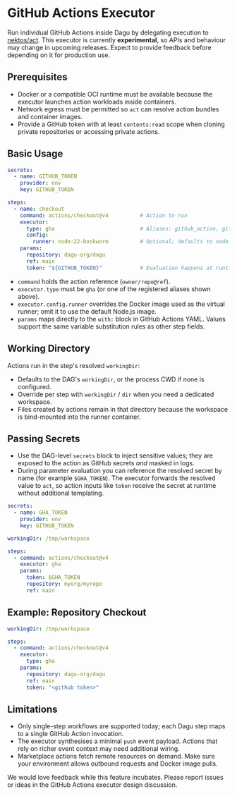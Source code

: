 # GitHub Actions Executor

Run individual GitHub Actions inside Dagu by delegating execution to [nektos/act](https://github.com/nektos/act). This executor is currently **experimental**, so APIs and behaviour may change in upcoming releases. Expect to provide feedback before depending on it for production use.

## Prerequisites

- Docker or a compatible OCI runtime must be available because the executor launches action workloads inside containers.
- Network egress must be permitted so `act` can resolve action bundles and container images.
- Provide a GitHub token with at least `contents:read` scope when cloning private repositories or accessing private actions.

## Basic Usage

```yaml
secrets:
  - name: GITHUB_TOKEN
    provider: env
    key: GITHUB_TOKEN

steps:
  - name: checkout
    command: actions/checkout@v4          # Action to run
    executor:
      type: gha                           # Aliases: github_action, github-action
      config:
        runner: node:22-bookworm          # Optional; defaults to node:22-bookworm
    params:
      repository: dagu-org/dagu
      ref: main
      token: "${GITHUB_TOKEN}"            # Evaluation happens at runtime
```

- `command` holds the action reference (`owner/repo@ref`).
- `executor.type` must be `gha` (or one of the registered aliases shown above).
- `executor.config.runner` overrides the Docker image used as the virtual runner; omit it to use the default Node.js image.
- `params` maps directly to the `with:` block in GitHub Actions YAML. Values support the same variable substitution rules as other step fields.

## Working Directory

Actions run in the step's resolved `workingDir`:

- Defaults to the DAG's `workingDir`, or the process CWD if none is configured.
- Override per step with `workingDir` / `dir` when you need a dedicated workspace.
- Files created by actions remain in that directory because the workspace is bind-mounted into the runner container.

## Passing Secrets

- Use the DAG-level `secrets` block to inject sensitive values; they are exposed to the action as GitHub secrets _and_ masked in logs.
- During parameter evaluation you can reference the resolved secret by name (for example `$GHA_TOKEN`). The executor forwards the resolved value to `act`, so action inputs like `token` receive the secret at runtime without additional templating.

```yaml
secrets:
  - name: GHA_TOKEN
    provider: env
    key: GITHUB_TOKEN

workingDir: /tmp/workspace

steps:
  - command: actions/checkout@v4
    executor: gha
    params:
      token: $GHA_TOKEN
      repository: myorg/myrepo
      ref: main
```

## Example: Repository Checkout

```yaml
workingDir: /tmp/workspace

steps:
  - command: actions/checkout@v4
    executor:
      type: gha
    params:
      repository: dagu-org/dagu
      ref: main
      token: "<github token>"
```

## Limitations

- Only single-step workflows are supported today; each Dagu step maps to a single GitHub Action invocation.
- The executor synthesises a minimal `push` event payload. Actions that rely on richer event context may need additional wiring.
- Marketplace actions fetch remote resources on demand. Make sure your environment allows outbound requests and Docker image pulls.

We would love feedback while this feature incubates. Please report issues or ideas in the GitHub Actions executor design discussion.
